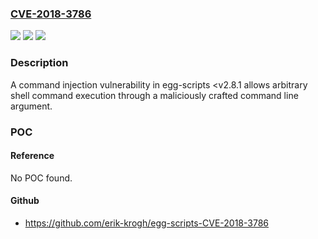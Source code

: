 ### [CVE-2018-3786](https://cve.mitre.org/cgi-bin/cvename.cgi?name=CVE-2018-3786)
![](https://img.shields.io/static/v1?label=Product&message=egg-scripts&color=blue)
![](https://img.shields.io/static/v1?label=Version&message=n%2Fa&color=blue)
![](https://img.shields.io/static/v1?label=Vulnerability&message=Command%20Injection%20-%20Generic%20(CWE-77)&color=brighgreen)

### Description

A command injection vulnerability in egg-scripts <v2.8.1 allows arbitrary shell command execution through a maliciously crafted command line argument.

### POC

#### Reference
No POC found.

#### Github
- https://github.com/erik-krogh/egg-scripts-CVE-2018-3786

